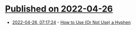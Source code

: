 # [Published on 2022-04-26](index.md)

* [2022-04-26, 07:17:24](https://news.ycombinator.com/item?id=31164868) - [How to Use (Or Not Use) a Hyphen](https://www.newyorker.com/culture/comma-queen/how-to-use-or-not-use-a-hyphen)
